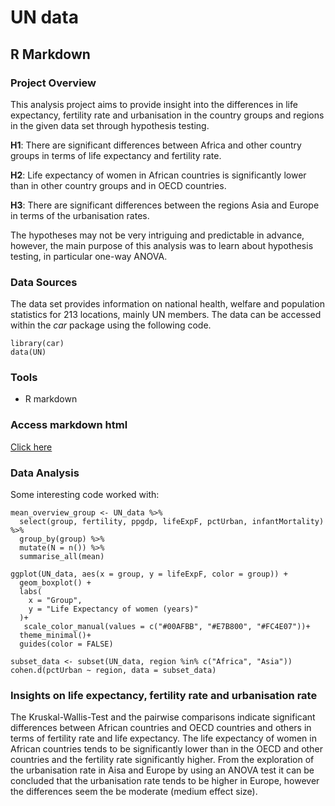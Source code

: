 # UN data
## R Markdown
### Project Overview
This analysis project aims to provide insight into the differences in life expectancy, fertility rate and urbanisation in the country groups and regions in the given data set through hypothesis testing.

**H1**: There are significant differences between Africa and other country groups in terms of life expectancy and fertility rate.

**H2**: Life expectancy of women in African countries is significantly lower than in other country groups and in OECD countries. 

**H3**: There are significant differences between the regions Asia and Europe in terms of the urbanisation rates.

The hypotheses may not be very intriguing and predictable in advance, however, the main purpose of this analysis was to learn about hypothesis testing, in particular one-way ANOVA.

### Data Sources
The data set provides information on national health, welfare and population statistics for 213 locations, mainly UN members.
The data can be accessed within the _car_ package using the following code.
```
library(car)
data(UN)
```

### Tools
- R markdown

### Access markdown html
[Click here](https://ckeuss.github.io/UN_R_dataset/)

### Data Analysis
Some interesting code worked with:

```
mean_overview_group <- UN_data %>%
  select(group, fertility, ppgdp, lifeExpF, pctUrban, infantMortality) %>%
  group_by(group) %>%
  mutate(N = n()) %>%  
  summarise_all(mean)
```
```
ggplot(UN_data, aes(x = group, y = lifeExpF, color = group)) +
  geom_boxplot() +
  labs(
    x = "Group",
    y = "Life Expectancy of women (years)"
  )+
   scale_color_manual(values = c("#00AFBB", "#E7B800", "#FC4E07"))+
  theme_minimal()+
  guides(color = FALSE)
```
```
subset_data <- subset(UN_data, region %in% c("Africa", "Asia"))
cohen.d(pctUrban ~ region, data = subset_data)
```

### Insights on life expectancy, fertility rate and urbanisation rate
The Kruskal-Wallis-Test and the pairwise comparisons indicate significant differences between African countries and OECD countries and others in terms of fertility rate and life expectancy. The life expectancy of women in African countries tends to be significantly lower than in the OECD and other countries and the fertility rate significantly higher.
From the exploration of the urbanisation rate in Aisa and Europe by using an ANOVA test it can be concluded that the urbanisation rate tends to be higher in Europe, however the differences seem the be moderate (medium effect size).

